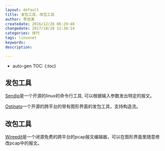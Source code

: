 ```yaml
---
layout: default
title: 发包工具、改包工具
author: 李佶澳
createdate: 2016/12/26 06:29:48
changedate: 2017/10/28 12:38:14
categories: 技巧
tags: linuxnet
keywords:
description: 

---
```


* auto-gen TOC:
{:toc}

## 发包工具

[Sendip](https://www-x.antd.nist.gov/ipv6/sendip.html)是一个开源的linux的命令行工具, 可以根据输入参数发出特定的报文。

[Ostinato](http://ostinato.org/)一个开源的跨平台的带有图形界面的发包工具，支持构造流。

## 改包工具

[Wireedit](https://wireedit.com/)是一个闭源免费的跨平台的pcap报文编辑器，可以在图形界面里随意修改pcap中的报文。
